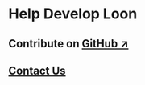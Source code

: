 # Help Develop Loon

## Contribute on [GitHub ↗](https://github.com/visdesignlab/loonar)

## [Contact Us](../../introduction.md)